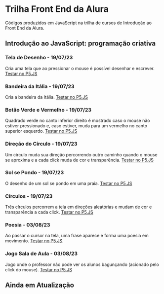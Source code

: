 # Trilha Front End da Alura
Códigos produzidos em JavaScript na trilha de cursos de Introdução ao Front End da Alura.

## Introdução ao JavaScript: programação criativa
### Tela de Desenho - 19/07/23
Cria uma tela que ao pressionar o mouse é possível desenhar e escrever. [Testar no P5.JS](https://editor.p5js.org/fl.barbalho/full/reSqjamo_)

### Bandeira da Itália - 19/07/23
Cria a bandeira da Itália. [Testar no P5.JS](https://editor.p5js.org/fl.barbalho/full/9ASvFBM9-)

### Botão Verde e Vermelho - 19/07/23
Quadrado verde no canto inferior direito é mostrado caso o mouse não estiver pressionado e, caso estiver, muda para um vermelho no canto superior esquerdo.
[Testar no P5.JS](https://editor.p5js.org/fl.barbalho/full/qhqgzMPsU)

### Direção do Círculo - 19/07/23
Um circulo muda sua direção percorrendo outro caminho quando o mouse se aproxima e a cada click muda de cor e transparência.
[Testar no P5.JS](https://editor.p5js.org/fl.barbalho/full/sji54IdGG)

### Sol se Pondo - 19/07/23
O desenho de um sol se pondo em uma praia.
[Testar no P5.JS](https://editor.p5js.org/fl.barbalho/full/SWXQ7PFIB)

### Círculos - 19/07/23
Três círculos percorrem a tela em direções aleatórias e mudam de cor e transparência a cada click. [Testar no P5.JS](https://editor.p5js.org/fl.barbalho/full/jHYunC7-T)

### Poesia - 03/08/23
Ao passar o cursor na tela, uma frase aparece e forma uma poesia em movimento. [Testar no P5.JS](https://editor.p5js.org/fl.barbalho/full/Sq-DkSHAg).

### Jogo Sala de Aula - 03/08/23
Jogo onde o professor não pode ver os alunos bagunçando (acionado pelo click do mouse). [Testar no P5.JS](https://editor.p5js.org/fl.barbalho/full/pedp57Jy4)

## Ainda em Atualização
